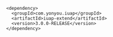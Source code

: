 ﻿	<dependency>
	  <groupId>com.yonyou.iuap</groupId>
	  <artifactId>iuap-extend</artifactId>
	  <version>3.0.0-RELEASE</version>
	</dependency>